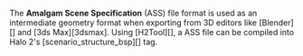 The **Amalgam Scene Specification** (ASS) file format is used as an intermediate geometry format when exporting from 3D editors like [Blender][] and [3ds Max][3dsmax]. Using [H2Tool][], a ASS file can be compiled into Halo 2's [scenario_structure_bsp][] tag.
